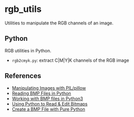 # rgb_utils

Utilities to manipulate the RGB channels of an image.


## Python

RGB utilities in Python.

- `rgb2cmyk.py`: extract C|M|Y|K channels of the RGB image


## References

 - [Manipulating Images with PIL/pillow](https://www.sitepoint.com/manipulating-images-with-the-python-imaging-library)
 - [Reading BMP Files in Python](https://stackoverflow.com/questions/10439104/reading-bmp-files-in-python)
 - [Working with BMP files in Python3](https://stackoverflow.com/questions/20276458/working-with-bmp-files-in-python-3)
 - [Using Python to Read & Edit Bitmaps](https://stackoverflow.com/questions/17071224/using-python-to-read-and-edit-bitmaps)
 - [Create a BMP File with Pure Python](https://stackoverflow.com/questions/8729459/how-do-i-create-a-bmp-file-with-pure-python)
